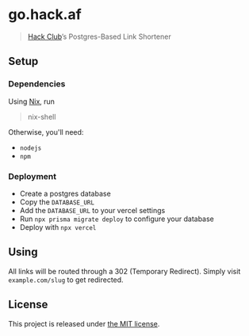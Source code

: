 # go.hack.af

> [Hack Club](https://hackclub.com)’s Postgres-Based Link Shortener

## Setup

### Dependencies

Using [Nix](https://nixos.org/), run

> nix-shell

Otherwise, you'll need:

- `nodejs`
- `npm`

### Deployment

- Create a postgres database
- Copy the `DATABASE_URL`
- Add the `DATABASE_URL` to your vercel settings
- Run `npx prisma migrate deploy` to configure your database
- Deploy with `npx vercel`

## Using

All links will be routed through a 302 (Temporary Redirect). Simply visit `example.com/slug` to get redirected.

## License

This project is released under [the MIT license](LICENSE).
